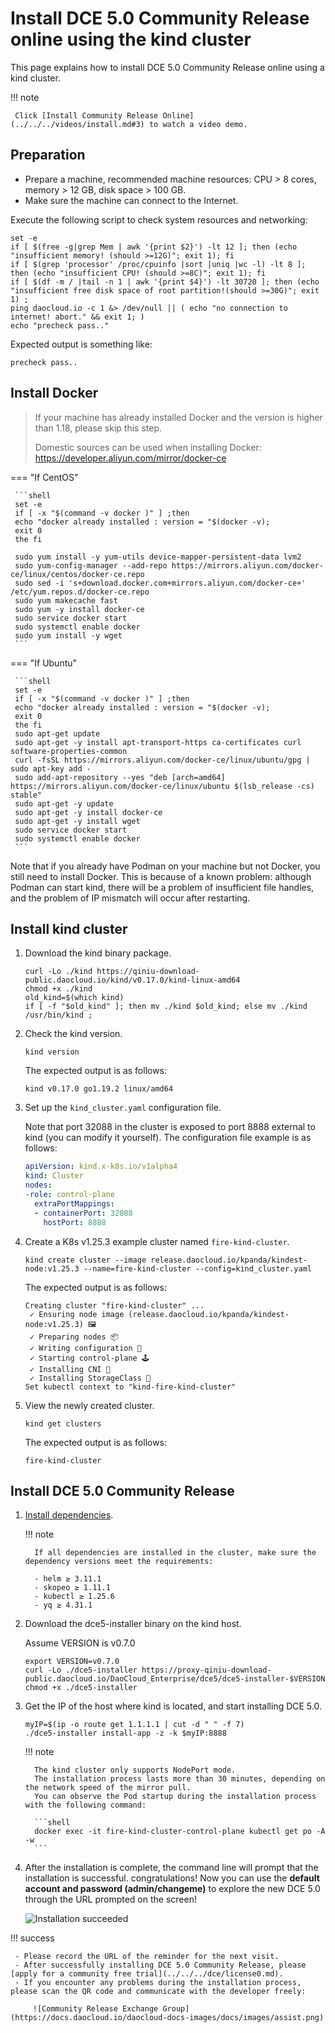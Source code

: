 # Install DCE 5.0 Community Release online using the kind cluster

This page explains how to install DCE 5.0 Community Release online using a kind cluster.

!!! note

     Click [Install Community Release Online](../../../videos/install.md#3) to watch a video demo.

## Preparation

- Prepare a machine, recommended machine resources: CPU > 8 cores, memory > 12 GB, disk space > 100 GB.
- Make sure the machine can connect to the Internet.

Execute the following script to check system resources and networking:

```shell
set -e
if [ $(free -g|grep Mem | awk '{print $2}') -lt 12 ]; then (echo "insufficient memory! (should >=12G)"; exit 1); fi
if [ $(grep 'processor' /proc/cpuinfo |sort |uniq |wc -l) -lt 8 ]; then (echo "insufficient CPU! (should >=8C)"; exit 1); fi
if [ $(df -m / |tail -n 1 | awk '{print $4}') -lt 30720 ]; then (echo "insufficient free disk space of root partition!(should >=30G)"; exit 1) ;
ping daocloud.io -c 1 &> /dev/null || ( echo "no connection to internet! abort." && exit 1; )
echo "precheck pass.."
```

Expected output is something like:

```none
precheck pass..
```

## Install Docker

> If your machine has already installed Docker and the version is higher than 1.18, please skip this step.
>
> Domestic sources can be used when installing Docker: <https://developer.aliyun.com/mirror/docker-ce>

=== "If CentOS"

     ```shell
     set -e
     if [ -x "$(command -v docker )" ] ;then
     echo "docker already installed : version = "$(docker -v);
     exit 0
     the fi
    
     sudo yum install -y yum-utils device-mapper-persistent-data lvm2
     sudo yum-config-manager --add-repo https://mirrors.aliyun.com/docker-ce/linux/centos/docker-ce.repo
     sudo sed -i 's+download.docker.com+mirrors.aliyun.com/docker-ce+' /etc/yum.repos.d/docker-ce.repo
     sudo yum makecache fast
     sudo yum -y install docker-ce
     sudo service docker start
     sudo systemctl enable docker
     sudo yum install -y wget
     ```

=== "If Ubuntu"

     ```shell
     set -e
     if [ -x "$(command -v docker )" ] ;then
     echo "docker already installed : version = "$(docker -v);
     exit 0
     the fi
     sudo apt-get update
     sudo apt-get -y install apt-transport-https ca-certificates curl software-properties-common
     curl -fsSL https://mirrors.aliyun.com/docker-ce/linux/ubuntu/gpg | sudo apt-key add -
     sudo add-apt-repository --yes "deb [arch=amd64] https://mirrors.aliyun.com/docker-ce/linux/ubuntu $(lsb_release -cs) stable"
     sudo apt-get -y update
     sudo apt-get -y install docker-ce
     sudo apt-get -y install wget
     sudo service docker start
     sudo systemctl enable docker
     ```

Note that if you already have Podman on your machine but not Docker, you still need to install Docker.
This is because of a known problem: although Podman can start kind, there will be a problem of insufficient file handles, and the problem of IP mismatch will occur after restarting.

## Install kind cluster

1. Download the kind binary package.

     ```shell
     curl -Lo ./kind https://qiniu-download-public.daocloud.io/kind/v0.17.0/kind-linux-amd64
     chmod +x ./kind
     old_kind=$(which kind)
     if [ -f "$old_kind" ]; then mv ./kind $old_kind; else mv ./kind /usr/bin/kind ;
     ```

1. Check the kind version.

     ```shell
     kind version
     ```

     The expected output is as follows:

     ```console
     kind v0.17.0 go1.19.2 linux/amd64
     ```

1. Set up the `kind_cluster.yaml` configuration file.

     Note that port 32088 in the cluster is exposed to port 8888 external to kind (you can modify it yourself). The configuration file example is as follows:

     ```yaml title="kind_cluster.yaml"
     apiVersion: kind.x-k8s.io/v1alpha4
     kind: Cluster
     nodes:
     -role: control-plane
       extraPortMappings:
       - containerPort: 32088
         hostPort: 8888
     ```

1. Create a K8s v1.25.3 example cluster named `fire-kind-cluster`.

     ```shell
     kind create cluster --image release.daocloud.io/kpanda/kindest-node:v1.25.3 --name=fire-kind-cluster --config=kind_cluster.yaml
     ```

     The expected output is as follows:

     ```console
     Creating cluster "fire-kind-cluster" ...
      ✓ Ensuring node image (release.daocloud.io/kpanda/kindest-node:v1.25.3) 🖼
      ✓ Preparing nodes 📦
      ✓ Writing configuration 📜
      ✓ Starting control-plane 🕹️
      ✓ Installing CNI 🔌
      ✓ Installing StorageClass 💾
     Set kubectl context to "kind-fire-kind-cluster"
     ```

1. View the newly created cluster.

     ```shell
     kind get clusters
     ```

     The expected output is as follows:

     ```console
     fire-kind-cluster
     ```

## Install DCE 5.0 Community Release

1. [Install dependencies](../../install-tools.md).

     !!! note

         If all dependencies are installed in the cluster, make sure the dependency versions meet the requirements:
        
         - helm ≥ 3.11.1
         - skopeo ≥ 1.11.1
         - kubectl ≥ 1.25.6
         - yq ≥ 4.31.1

1. Download the dce5-installer binary on the kind host.

     Assume VERSION is v0.7.0

     ```shell
     export VERSION=v0.7.0
     curl -Lo ./dce5-installer https://proxy-qiniu-download-public.daocloud.io/DaoCloud_Enterprise/dce5/dce5-installer-$VERSION
     chmod +x ./dce5-installer
     ```

1. Get the IP of the host where kind is located, and start installing DCE 5.0.

     ```shell
     myIP=$(ip -o route get 1.1.1.1 | cut -d " " -f 7)
     ./dce5-installer install-app -z -k $myIP:8888
     ```

     !!! note

         The kind cluster only supports NodePort mode.
         The installation process lasts more than 30 minutes, depending on the network speed of the mirror pull.
         You can observe the Pod startup during the installation process with the following command:

         ```shell
         docker exec -it fire-kind-cluster-control-plane kubectl get po -A -w
         ```

1. After the installation is complete, the command line will prompt that the installation is successful. congratulations!
    Now you can use the **default account and password (admin/changeme)** to explore the new DCE 5.0 through the URL prompted on the screen!

     ![Installation succeeded](https://docs.daocloud.io/daocloud-docs-images/docs/install/images/success.png)

!!! success

     - Please record the URL of the reminder for the next visit.
     - After successfully installing DCE 5.0 Community Release, please [apply for a community free trial](../../../dce/license0.md).
     - If you encounter any problems during the installation process, please scan the QR code and communicate with the developer freely:
    
         ![Community Release Exchange Group](https://docs.daocloud.io/daocloud-docs-images/docs/images/assist.png)
